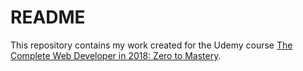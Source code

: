# README

This repository contains my work created for the Udemy course [The Complete Web Developer in 2018: Zero to Mastery](https://www.udemy.com/the-complete-web-developer-in-2018/learn/v4/content).